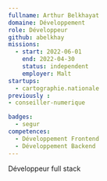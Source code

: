```yaml
---
fullname: Arthur Belkhayat
domaine: Développement
role: Développeur
github: abelkhay
missions:
  - start: 2022-06-01
    end: 2022-04-30
    status: independent
    employer: Malt
startups:
  - cartographie.nationale
previously :
- conseiller-numerique

badges:
  - segur
competences:
  - Développement Frontend
  - Développement Backend
---
```


Développeur full stack

